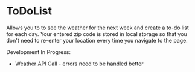 # ToDoList
Allows you to to see the weather for the next week and create a to-do list for each day. Your entered zip code is stored in local storage so that you don't need to re-enter your location every time you navigate to the page.

Development In Progress:
- Weather API Call - errors need to be handled better
